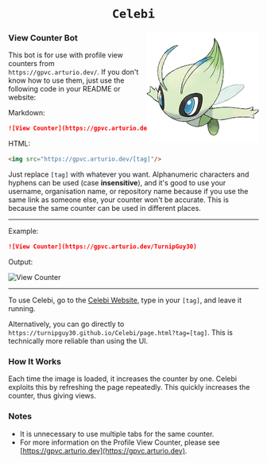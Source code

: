 <h1 align="center"><code>Celebi</code></h1>
<img align="right" src="logo.png">

### View Counter Bot
This bot is for use with profile view counters from `https://gpvc.arturio.dev/`. If you don't know how to use them, just use the following code in your README or website:

Markdown:
```markdown
![View Counter](https://gpvc.arturio.dev/[tag])
```
HTML:
```html
<img src="https://gpvc.arturio.dev/[tag]"/>
```
Just replace `[tag]` with whatever you want. Alphanumeric characters and hyphens can be used (case **insensitive**), and it's good to use your username, organisation name, or repository name because if you use the same link as someone else, your counter won't be accurate. This is because the same counter can be used in different places.

---
Example:
```markdown
![View Counter](https://gpvc.arturio.dev/TurnipGuy30)
```
Output:

![View Counter](https://gpvc.arturio.dev/TurnipGuy30 "![View Counter](https://gpvc.arturio.dev/TurnipGuy30)")

---
To use Celebi, go to the [Celebi Website](https://turnipguy30.github.io/Celebi/ "Celebi Website"), type in your `[tag]`, and leave it running.

Alternatively, you can go directly to `https://turnipguy30.github.io/Celebi/page.html?tag=[tag]`. This is technically more reliable than using the UI.

### How It Works
Each time the image is loaded, it increases the counter by one. Celebi exploits this by refreshing the page repeatedly. This quickly increases the counter, thus giving views.

### Notes
- It is unnecessary to use multiple tabs for the same counter.
- For more information on the Profile View Counter, please see [https://gpvc.arturio.dev](https://gpvc.arturio.dev).
